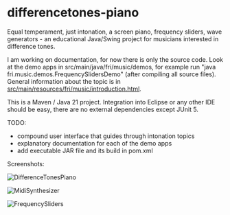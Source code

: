 # differencetones-piano
Equal temperament, just intonation, a screen piano, frequency sliders, wave generators - an educational Java/Swing project for musicians interested in difference tones.

I am working on documentation, for now there is only the source code. 
Look at the demo apps in src/main/java/fri/music/demos, for example run "java fri.music.demos.FrequencySlidersDemo" (after compiling all source files).
General information about the topic is in [src/main/resources/fri/music/introduction.html](https://html-preview.github.io/?url=https://github.com/fritzthecap/differencetones-piano/blob/main/src/main/resources/fri/music/introduction.html).

This is a Maven / Java 21 project. Integration into Eclipse or any other IDE should be easy, there are no external dependencies except JUnit 5.

TODO: 
- compound user interface that guides through intonation topics
- explanatory documentation for each of the demo apps
- add executable JAR file and its build in pom.xml

Screenshots:

![DifferenceTonesPiano](https://github.com/user-attachments/assets/8b4ac1c2-97df-4966-8c31-a06d183bce70)

![MidiSynthesizer](https://github.com/user-attachments/assets/950eee6e-7b08-49ba-b56f-7284aece1320)

![FrequencySliders](https://github.com/user-attachments/assets/22a1dcb5-e046-4a06-a44e-6e9e2b192cff)
